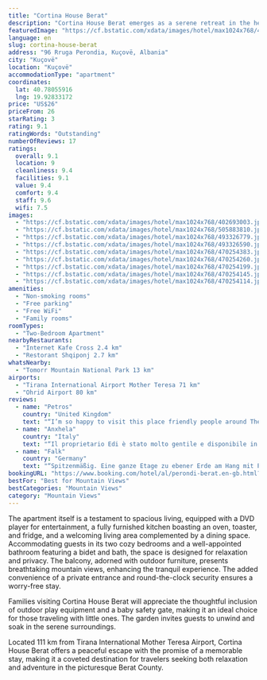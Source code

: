 ```yaml
---
title: "Cortina House Berat"
description: "Cortina House Berat emerges as a serene retreat in the heart of Kuçovë, Berat County, offering guests a harmonious blend of comfort and natural beauty."
featuredImage: "https://cf.bstatic.com/xdata/images/hotel/max1024x768/402693003.jpg?k=07c9dccc120e4b17539b3f576c4b9c412f0ab8fb05a2303cf211986e4c2a9b60&o=&hp=1"
language: en
slug: cortina-house-berat
address: "96 Rruga Perondia, Kuçovë, Albania"
city: "Kuçovë"
location: "Kuçovë"
accommodationType: "apartment"
coordinates:
  lat: 40.78055916
  lng: 19.92833172
price: "US$26"
priceFrom: 26
starRating: 3
rating: 9.1
ratingWords: "Outstanding"
numberOfReviews: 17
ratings:
  overall: 9.1
  location: 9
  cleanliness: 9.4
  facilities: 9.1
  value: 9.4
  comfort: 9.4
  staff: 9.6
  wifi: 7.5
images:
  - "https://cf.bstatic.com/xdata/images/hotel/max1024x768/402693003.jpg?k=07c9dccc120e4b17539b3f576c4b9c412f0ab8fb05a2303cf211986e4c2a9b60&o=&hp=1"
  - "https://cf.bstatic.com/xdata/images/hotel/max1024x768/505883810.jpg?k=959954822d490afdb7bf5a5b97a642a2e44cc43bdd6bd570813e463fcd732764&o=&hp=1"
  - "https://cf.bstatic.com/xdata/images/hotel/max1024x768/493326779.jpg?k=4fb11bce409b918ff366de9356be6b69da249aa176ecc59635d36b2971fdee80&o=&hp=1"
  - "https://cf.bstatic.com/xdata/images/hotel/max1024x768/493326590.jpg?k=68fcde41adb798de1e0756ee79d11b79b9a40559f3bf6fb380944c066bdae471&o=&hp=1"
  - "https://cf.bstatic.com/xdata/images/hotel/max1024x768/470254383.jpg?k=bb57e0db53e62752e0d37b4b0ef77017f28115a2241ea3e19e5691662fa760b7&o=&hp=1"
  - "https://cf.bstatic.com/xdata/images/hotel/max1024x768/470254260.jpg?k=470abdb441964ad83e5ba70324d77ed8cbd1cd38a6d55d202ce8c219ebc810dc&o=&hp=1"
  - "https://cf.bstatic.com/xdata/images/hotel/max1024x768/470254199.jpg?k=dc1059b2b1fbf6bbe6728d527ef776fb7b8cbdbaf72c36e15f2c4b7223ce2038&o=&hp=1"
  - "https://cf.bstatic.com/xdata/images/hotel/max1024x768/470254145.jpg?k=222077ce8fad7e53314cbea7fc4fccaf71a2e3dd61a63d1a7a1233a1357112d1&o=&hp=1"
  - "https://cf.bstatic.com/xdata/images/hotel/max1024x768/470254114.jpg?k=8c67eb430d42df648910a07843a8be6cfac16790ddd0c4d0f20cd8d04c31037f&o=&hp=1"
amenities:
  - "Non-smoking rooms"
  - "Free parking"
  - "Free WiFi"
  - "Family rooms"
roomTypes:
  - "Two-Bedroom Apartment"
nearbyRestaurants:
  - "Internet Kafe Cross 2.4 km"
  - "Restorant Shqiponj 2.7 km"
whatsNearby:
  - "Tomorr Mountain National Park 13 km"
airports:
  - "Tirana International Airport Mother Teresa 71 km"
  - "Ohrid Airport 80 km"
reviews:
  - name: "Petros"
    country: "United Kingdom"
    text: "“I’m so happy to visit this place friendly people around The house and the area was amazing”"
  - name: "Anxhela"
    country: "Italy"
    text: "“Il proprietario Edi è stato molto gentile e disponibile in ogni momento, cercando di rendere la permanenza molto confortevole. La casa è bella grande, con due camere e salone-cucina grandi. C’è tutto il necessario per starci comodamente”"
  - name: "Falk"
    country: "Germany"
    text: "“Spitzenmäßig. Eine ganze Etage zu ebener Erde am Hang mit Panoramablick von der Terrasse. 60qm Suite mit 2 Schlafzimmern und Waschmaschine. Top eingerichtet. Super nette Gastgeber mit top Englisch und Niederländisch.”"
bookingURL: "https://www.booking.com/hotel/al/perondi-berat.en-gb.html?aid=8035640"
bestFor: "Best for Mountain Views"
bestCategories: "Mountain Views"
category: "Mountain Views"
---
```


The apartment itself is a testament to spacious living, equipped with a DVD player for entertainment, a fully furnished kitchen boasting an oven, toaster, and fridge, and a welcoming living area complemented by a dining space. Accommodating guests in its two cozy bedrooms and a well-appointed bathroom featuring a bidet and bath, the space is designed for relaxation and privacy. The balcony, adorned with outdoor furniture, presents breathtaking mountain views, enhancing the tranquil experience. The added convenience of a private entrance and round-the-clock security ensures a worry-free stay.

Families visiting Cortina House Berat will appreciate the thoughtful inclusion of outdoor play equipment and a baby safety gate, making it an ideal choice for those traveling with little ones. The garden invites guests to unwind and soak in the serene surroundings.

Located 111 km from Tirana International Mother Teresa Airport, Cortina House Berat offers a peaceful escape with the promise of a memorable stay, making it a coveted destination for travelers seeking both relaxation and adventure in the picturesque Berat County.